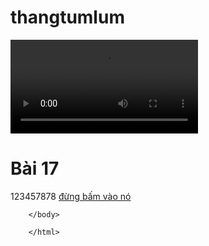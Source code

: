 # thangtumlum

<html>

<head>
    <meta charset="utf-8">
    <title>web của bố ok</title>

<body>

   <video src="nammuacot.mp4" type="video/mp4" autoplay controls></video>
            <h1>Bài 17</h1>
            123457878
            <a href="https://www.youtube.com/watch?v=xvFZjo5PgG0"> đừng bấm vào nó</a>

























        </body>

        </html>

